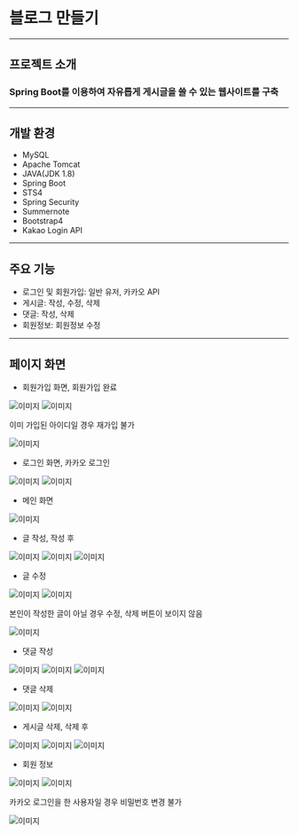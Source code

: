# 블로그 만들기
---
## 프로젝트 소개
### Spring Boot를 이용하여 자유롭게 게시글을 쓸 수 있는 웹사이트를 구축
---
## 개발 환경
* MySQL
* Apache Tomcat
* JAVA(JDK 1.8)
* Spring Boot
* STS4
* Spring Security
* Summernote
* Bootstrap4
* Kakao Login API
---
## 주요 기능
* 로그인 및 회원가입: 일반 유저, 카카오 API
* 게시글: 작성, 수정, 삭제
* 댓글: 작성, 삭제
* 회원정보: 회원정보 수정
---
## 페이지 화면
* 회원가입 화면, 회원가입 완료
  
![이미지](https://github.com/SuseongJr/test/assets/106290891/067e77cf-dc41-45c7-b38c-3bebfba02abd)
![이미지](https://github.com/SuseongJr/test/assets/106290891/d264b3be-81cd-4f00-9060-4bddf5316851)

이미 가입된 아이디일 경우 재가입 불가

![이미지](https://github.com/SuseongJr/test/assets/106290891/19cf6fb9-bd7b-4cc5-9c28-ccd320be8437)

* 로그인 화면, 카카오 로그인
  
![이미지](https://github.com/SuseongJr/test/assets/106290891/de0ab1ec-f06e-4f20-9712-4314590d04a7)
![이미지](https://github.com/SuseongJr/test/assets/106290891/89843bc3-25f4-46d0-9aa8-493bcd1850ab)

* 메인 화면

![이미지](https://github.com/SuseongJr/test/assets/106290891/e821f41f-66c9-4563-adc5-49e5cdde3587)

* 글 작성, 작성 후
  
![이미지](https://github.com/SuseongJr/test/assets/106290891/5fb5cb40-a699-4af5-bba6-94c3ba3065fb)
![이미지](https://github.com/SuseongJr/test/assets/106290891/b2e0e8ea-30b5-41cd-8dfa-b1812c0d08ea)
![이미지](https://github.com/SuseongJr/test/assets/106290891/82afef0e-eb0c-49df-914b-156bcb385d19)

* 글 수정
  
![이미지](https://github.com/SuseongJr/test/assets/106290891/4c3ff92a-042d-41bd-a0e6-08fe6e4807a3)
![이미지](https://github.com/SuseongJr/test/assets/106290891/d1eb8882-604d-4ea9-b1ec-606becbd0a91)

본인이 작성한 글이 아닐 경우 수정, 삭제 버튼이 보이지 않음

![이미지](https://github.com/SuseongJr/test/assets/106290891/5f729dd0-f26b-478c-96dc-33498816b962)

* 댓글 작성

![이미지](https://github.com/SuseongJr/test/assets/106290891/e01ea201-59c0-4d72-97bb-d7d2febb7ed4)
![이미지](https://github.com/SuseongJr/test/assets/106290891/5ecb2328-f193-4715-ab5b-8ca3a360edab)
![이미지](https://github.com/SuseongJr/test/assets/106290891/55c60ff8-a355-4220-9182-2684aeebe859)

* 댓글 삭제

![이미지](https://github.com/SuseongJr/test/assets/106290891/1a5458b9-5b74-4354-b4d2-d79c62e1ec7e)
![이미지](https://github.com/SuseongJr/test/assets/106290891/c9e07919-bfa9-4199-b7f7-fcab19c38bd5)

* 게시글 삭제, 삭제 후
  
![이미지](https://github.com/SuseongJr/test/assets/106290891/30c17a17-e69a-4283-90fa-b145d5e730f9)
![이미지](https://github.com/SuseongJr/test/assets/106290891/7a5439c1-97c6-4574-9876-f00cdec9596b)
![이미지](https://github.com/SuseongJr/test/assets/106290891/c61df02a-f64f-45bd-be5c-31409f7b5fe6)

* 회원 정보

![이미지](https://postfiles.pstatic.net/MjAyMzA4MDZfMTg1/MDAxNjkxMjg2NTIxNDAy.RQkgUpLZ73ETp9hb-eVTnJLM-qEh0puhu_SGwbtXz0Mg.2GvRq_9Y3Ms4cI0ngDtvfsPbh2SG9y9gX3Fl6bn_18wg.PNG.eoghks810/스크린샷_2023-08-06_오전_10.48.29.png?type=w580)
![이미지](https://postfiles.pstatic.net/MjAyMzA4MDZfMjM0/MDAxNjkxMjg2NTcyNjc2.0WgYYPcbXavjUJQmvkiYd5SajRaI0XLJJvnxCUvhJx4g.iyu842HFJC88iQ1AG8XP2Py2RZxECbB9cUXScjFxD_cg.PNG.eoghks810/스크린샷_2023-08-06_오전_10.48.55.png?type=w580)

카카오 로그인을 한 사용자일 경우 비밀번호 변경 불가

![이미지](https://postfiles.pstatic.net/MjAyMzA4MDZfMjcg/MDAxNjkxMjg2NzAyNDE3.bwJBBIZNSU8lYFeTqZ342Jg4z-rcK8Rk0in-iktvNSgg.uAANLrd3tGvjlKCdMJSdyLyINQRJapJky-WITI0mqacg.PNG.eoghks810/스크린샷_2023-08-06_오전_10.51.25.png?type=w580)
